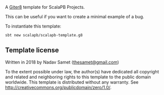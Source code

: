 A [Giter8][g8] template for ScalaPB Projects.

This can be useful if you want to create a minimal example of a bug.

To instantiate this template:

    sbt new scalapb/scalapb-template.g8

Template license
----------------
Written in 2018 by Nadav Samet (thesamet@gmail.com)

To the extent possible under law, the author(s) have dedicated all copyright and related
and neighboring rights to this template to the public domain worldwide.
This template is distributed without any warranty. See <http://creativecommons.org/publicdomain/zero/1.0/>.

[g8]: http://www.foundweekends.org/giter8/
